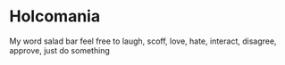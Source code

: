 # Holcomania
My word salad bar
feel free to laugh, scoff, love, hate, interact, disagree, approve, just do something
